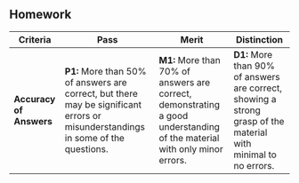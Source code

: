 ## Homework
| **Criteria** | **Pass** | **Merit** | **Distinction** |
|------|--------------------------------------|--------------------------------------|--------------------------------------|
| **Accuracy of Answers**     | **P1:**  More than 50% of answers are correct, but there may be significant errors or misunderstandings in some of the questions. | **M1:** More than 70% of answers are correct, demonstrating a good understanding of the material with only minor errors. | **D1:** More than 90% of answers are correct, showing a strong grasp of the material with minimal to no errors. | | |